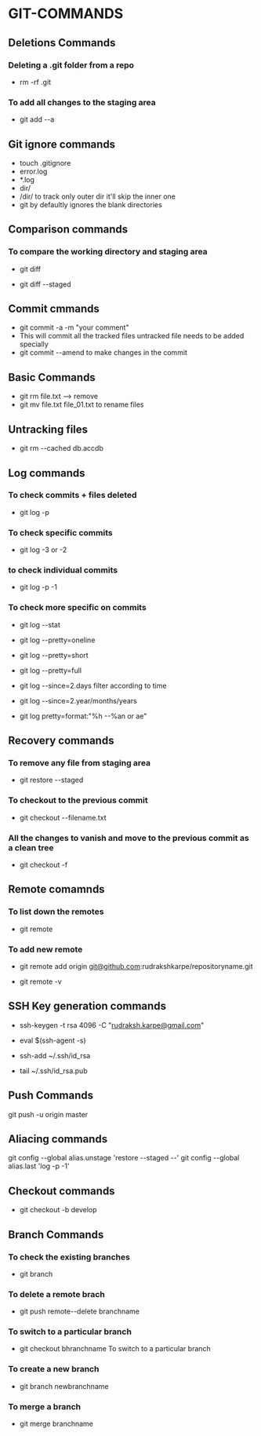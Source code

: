 # GIT-COMMANDS

## Deletions Commands

### Deleting a .git folder from a repo
- rm -rf .git 

### To add all changes to the staging area
- git add --a 

## Git ignore commands
- touch .gitignore
- error.log
- *.log
- dir/
- /dir/ to track only outer dir it'll skip the inner one
- git by defaultly ignores the blank directories

## Comparison commands

### To compare the working  directory and staging area
- git diff 

- git diff --staged

## Commit cmmands
- git commit -a -m "your comment"
- This will commit all the tracked files untracked file needs to be added specially
- git commit --amend   to make changes in the commit

## Basic Commands 

- git rm file.txt --> remove
- git mv file.txt file_01.txt  to rename files

## Untracking files

- git rm --cached db.accdb 

## Log commands

### To check commits + files deleted
- git log -p  

### To check specific commits
- git log -3 or -2 

### to check individual commits
- git log -p -1  

### To check more specific on commits
- git log --stat  

- git log --pretty=oneline
- git log --pretty=short
- git log --pretty=full
- git log --since=2.days  filter according to time
- git log --since=2.year/months/years
- git log pretty=format:"%h --%an or ae"



## Recovery commands

### To remove any file from staging area
- git restore --staged  

### To checkout to the previous commit
- git checkout --filename.txt 

### All the changes to vanish and move to the previous commit as a clean tree
- git checkout -f  


## Remote comamnds 

### To list down the remotes
- git remote

### To add new remote
- git remote add origin git@github.com:rudrakshkarpe/repositoryname.git


- git remote -v

## SSH Key generation commands

- ssh-keygen -t rsa 4096 -C "rudraksh.karpe@gmail.com"

- eval $(ssh-agent -s)

- ssh-add ~/.ssh/id_rsa

- tail ~/.ssh/id_rsa.pub

## Push Commands 
git push -u origin master

## Aliacing commands
git config --global alias.unstage 'restore --staged --'
git config --global alias.last 'log -p -1'

## Checkout commands

- git checkout -b develop 

## Branch Commands
### To check the existing branches
- git branch 

### To delete a remote brach
- git push remote--delete branchname  

### To switch to a particular branch
- git checkout bhranchname  To switch to a particular branch

### To create a new branch
- git branch newbranchname  

### To merge a branch
- git merge branchname  

